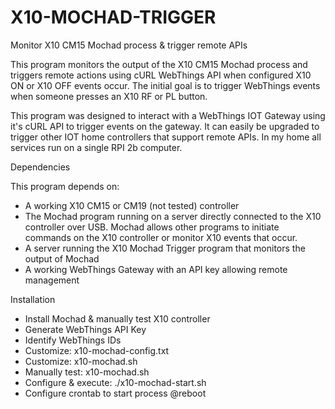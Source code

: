 # X10-MOCHAD-TRIGGER

Monitor X10 CM15 Mochad process & trigger remote APIs


This program monitors the output of the X10 CM15 Mochad process and triggers remote actions using cURL WebThings API when configured X10 ON or X10 OFF events occur.  The initial goal is to trigger WebThings events when someone presses an X10 RF or PL button.

This program was designed to interact with a WebThings IOT Gateway using it's cURL API to trigger events on the gateway.  It can easily be upgraded to trigger other IOT home controllers that support remote APIs.  In my home all services run on a single RPI 2b computer.

Dependencies

This program depends on:

-  A working X10 CM15 or CM19 (not tested) controller
-  The Mochad program running on a server directly connected to the X10 controller over USB.  Mochad allows other programs to initiate commands on the X10 controller or monitor X10 events that occur.
-  A server running the X10 Mochad Trigger program that monitors the output of Mochad
-  A working WebThings Gateway with an API key allowing remote management

Installation

-  Install Mochad & manually test X10 controller
-  Generate WebThings API Key
-  Identify WebThings IDs
-  Customize: x10-mochad-config.txt
-  Customize: x10-mochad.sh
-  Manually test:  x10-mochad.sh
-  Configure & execute:  ./x10-mochad-start.sh
-  Configure crontab to start process @reboot

